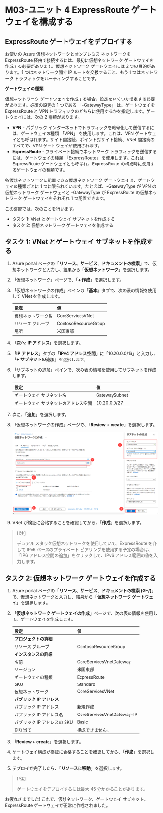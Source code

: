 ﻿---
Exercise:
    title: 'M03-ユニット 4 ExpressRoute ゲートウェイを構成する'
    module: 'モジュール - Azure ExpressRoute の設計と実装'
---
# M03-ユニット 4 ExpressRoute ゲートウェイを構成する

## ExpressRoute ゲートウェイをデプロイする

お使いの Azure 仮想ネットワークとオンプレミス ネットワークを ExpressRoute 経由で接続するには、最初に仮想ネットワーク ゲートウェイを作成する必要があります。仮想ネットワーク ゲートウェイには 2 つの目的があります。1 つはネットワーク間で IP ルートを交換すること、もう 1 つはネットワーク トラフィックをルーティングすることです。 

**ゲートウェイの種類**

仮想ネットワーク ゲートウェイを作成する場合、設定をいくつか指定する必要があります。必須の設定の 1 つである 「-GatewayType」 は、ゲートウェイを ExpressRoute と VPN トラフィックのどちらに使用するかを指定します。ゲートウェイには、次の 2 種類があります。

- **VPN** - パブリック インターネットでトラフィックを暗号化して送信するには、ゲートウェイの種類 「VPN」 を使用します。これは、VPN ゲートウェイとも呼ばれます。サイト間接続、ポイント対サイト接続、VNet 間接続のすべてで、VPN ゲートウェイが使用されます。
- **ExpressRoute** - プライベート接続でネットワーク トラフィックを送信するには、ゲートウェイの種類 「ExpressRoute」 を使用します。これは ExpressRoute ゲートウェイとも呼ばれ、ExpressRoute の構成時に使用するゲートウェイの種類です。

各仮想ネットワークに配置できる仮想ネットワーク ゲートウェイは、ゲートウェイの種類ごとに 1 つに限られています。たとえば、-GatewayType が VPN の仮想ネットワーク ゲートウェイと -GatewayType が ExpressRoute の仮想ネットワーク ゲートウェイをそれぞれ 1 つ配置できます。


この演習では、次のことを行います。

+ タスク 1: VNet とゲートウェイ サブネットを作成する
+ タスク 2: 仮想ネットワーク ゲートウェイを作成する



## タスク 1: VNet とゲートウェイ サブネットを作成する

1. Azure portal ページの「**リソース、サービス、ドキュメントの検索**」で、仮想ネットワークと入力し、結果から「**仮想ネットワーク**」を選択します。

2. 「仮想ネットワーク」ページで、「**+ 作成**」を選択します。

3. 「仮想ネットワークの作成」ペインの「**基本**」タブで、次の表の情報を使用して VNet を作成します。

   | **設定**          | **値**                        |
   | -------------------- | -------------------------------- |
   | 仮想ネットワーク名 | CoreServicesVNet                 |
   | リソース グループ       | ContosoResourceGroup             |
   | 場所             | 米国東部                          |

4. 「**次へ: IP アドレス**」を選択します。

5. 「**IP アドレス**」タブの「**IPv4 アドレス空間**」に「10.20.0.0/16」と入力し、「**+ サブネットの追加**」を選択します。 

6. 「サブネットの追加」ペインで、次の表の情報を使用してサブネットを作成します。

   | **設定**                  | **値**     |
   | ---------------------------- | ------------- |
   | ゲートウェイ サブネット名          | GatewaySubnet |
   | ゲートウェイ サブネットのアドレス空間 | 10.20.0.0/27  |

7. 次に、「**追加**」を選択します。 

8. 「仮想ネットワークの作成」ページで、「**Review + create**」を選択します。

   ![Azure portal - ゲートウェイ サブネットを追加する](../media/add-gateway-subnet.png)

9. VNet が検証に合格することを確認してから、「**作成**」を選択します。

> [!注]  
>
> デュアル スタック仮想ネットワークを使用していて、ExpressRoute を介して IPv6 ベースのプライベート ピアリングを使用する予定の場合は、「IP6 アドレス空間の追加」をクリックして、IPv6 アドレス範囲の値を入力します。

## タスク 2: 仮想ネットワーク ゲートウェイを作成する

1. Azure portal ページの「**リソース、サービス、ドキュメントの検索 (G+/)**」で、仮想ネットワークと入力し、結果から「**仮想ネットワーク ゲートウェイ**」を選択します。

2. 「**仮想ネットワーク ゲートウェイの作成**」ページで、次の表の情報を使用して、ゲートウェイを作成します。

   | **設定**               | **値**                  |
   | ------------------------- | -------------------------- |
   | **プロジェクトの詳細**       |                            |
   | リソース グループ            | ContosoResourceGroup       |
   | **インスタンスの詳細**      |                            |
   | 名前                      | CoreServicesVnetGateway    |
   | リージョン                    | 米国東部                    |
   | ゲートウェイの種類              | ExpressRoute               |
   | SKU                       | Standard                   |
   | 仮想ネットワーク           | CoreServicesVNet           |
   | **パブリック IP アドレス**     |                            |
   | パブリック IP アドレス         | 新規作成                 |
   | パブリック IP アドレス名    | CoreServicesVnetGateway-IP |
   | パブリック IP アドレスの SKU     | Basic                      |
   | 割り当て                | 構成できません。           |
   
3. 「**Review + create**」を選択します。

4. ゲートウェイ構成が検証に合格することを確認してから、「**作成**」を選択します。

5. デプロイが完了したら、「**リソースに移動**」を選択します。

> [!注] 
>
> ゲートウェイをデプロイするには最大 45 分かかることがあります。

お疲れさまでした! これで、仮想ネットワーク、ゲートウェイ サブネット、ExpressRoute ゲートウェイが正常に作成されました。

